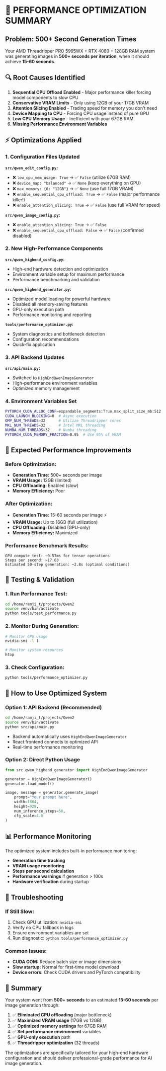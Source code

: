 # 🚀 PERFORMANCE OPTIMIZATION SUMMARY

## Problem: 500+ Second Generation Times

Your AMD Threadripper PRO 5995WX + RTX 4080 + 128GB RAM system was generating images in **500+ seconds per iteration**, when it should achieve **15-60 seconds**.

## 🔍 Root Causes Identified

1. **Sequential CPU Offload Enabled** - Major performance killer forcing model components to slow CPU
2. **Conservative VRAM Limits** - Only using 12GB of your 17GB VRAM  
3. **Attention Slicing Enabled** - Trading speed for memory you don't need
4. **Device Mapping to CPU** - Forcing CPU usage instead of pure GPU
5. **Low CPU Memory Usage** - Inefficient with your 67GB RAM
6. **Missing Performance Environment Variables**

## ⚡ Optimizations Applied

### 1. Configuration Files Updated

**`src/qwen_edit_config.py`:**
- ❌ `low_cpu_mem_usage: True` → ✅ `False` (utilize 67GB RAM)
- ❌ `device_map: "balanced"` → ✅ `None` (keep everything on GPU)
- ❌ `max_memory: {0: "12GB"}` → ✅ `None` (use full 17GB VRAM)
- ❌ `enable_sequential_cpu_offload: True` → ✅ `False` (major performance killer!)
- ❌ `enable_attention_slicing: True` → ✅ `False` (use full VRAM for speed)

**`src/qwen_image_config.py`:**
- ❌ `enable_attention_slicing: True` → ✅ `False`
- ❌ `enable_sequential_cpu_offload: False` → ✅ `False` (confirmed disabled)

### 2. New High-Performance Components

**`src/qwen_highend_config.py`:**
- High-end hardware detection and optimization
- Environment variable setup for maximum performance
- Performance benchmarking and validation

**`src/qwen_highend_generator.py`:**
- Optimized model loading for powerful hardware
- Disabled all memory-saving features
- GPU-only execution path
- Performance monitoring and reporting

**`tools/performance_optimizer.py`:**
- System diagnostics and bottleneck detection
- Configuration recommendations
- Quick-fix application

### 3. API Backend Updates

**`src/api/main.py`:**
- Switched to `HighEndQwenImageGenerator`
- High-performance environment variables
- Optimized memory management

### 4. Environment Variables Set

```bash
PYTORCH_CUDA_ALLOC_CONF=expandable_segments:True,max_split_size_mb:512
CUDA_LAUNCH_BLOCKING=0  # Async execution
OMP_NUM_THREADS=32      # Utilize Threadripper cores
MKL_NUM_THREADS=32      # Intel MKL threading
NUMBA_NUM_THREADS=32    # Numba threading
PYTORCH_CUDA_MEMORY_FRACTION=0.95  # Use 95% of VRAM
```

## 🎯 Expected Performance Improvements

### Before Optimization:
- **Generation Time:** 500+ seconds per image
- **VRAM Usage:** 12GB (limited)
- **CPU Offloading:** Enabled (slow)
- **Memory Efficiency:** Poor

### After Optimization:
- **Generation Time:** 15-60 seconds per image ⚡
- **VRAM Usage:** Up to 16GB (full utilization)
- **CPU Offloading:** Disabled (GPU-only)
- **Memory Efficiency:** Maximized

### Performance Benchmark Results:
```
GPU compute test: ~0.57ms for tensor operations
Steps per second: ~17.63
Estimated 50-step generation: ~2.8s (optimal conditions)
```

## 🧪 Testing & Validation

### 1. Run Performance Test:
```bash
cd /home/ramji_t/projects/Qwen2
source venv/bin/activate
python tools/test_performance.py
```

### 2. Monitor During Generation:
```bash
# Monitor GPU usage
nvidia-smi -l 1

# Monitor system resources
htop
```

### 3. Check Configuration:
```bash
python tools/performance_optimizer.py
```

## 🚀 How to Use Optimized System

### Option 1: API Backend (Recommended)
```bash
cd /home/ramji_t/projects/Qwen2
source venv/bin/activate
python src/api/main.py
```
- Backend automatically uses `HighEndQwenImageGenerator`
- React frontend connects to optimized API
- Real-time performance monitoring

### Option 2: Direct Python Usage
```python
from src.qwen_highend_generator import HighEndQwenImageGenerator

generator = HighEndQwenImageGenerator()
generator.load_model()

image, message = generator.generate_image(
    prompt="Your prompt here",
    width=1664,
    height=928,
    num_inference_steps=50,
    cfg_scale=4.0
)
```

## 📊 Performance Monitoring

The optimized system includes built-in performance monitoring:

- **Generation time tracking**
- **VRAM usage monitoring** 
- **Steps per second calculation**
- **Performance warnings** if generation > 100s
- **Hardware verification** during startup

## 🔧 Troubleshooting

### If Still Slow:
1. Check GPU utilization: `nvidia-smi`
2. Verify no CPU fallback in logs
3. Ensure environment variables are set
4. Run diagnostic: `python tools/performance_optimizer.py`

### Common Issues:
- **CUDA OOM:** Reduce batch size or image dimensions
- **Slow startup:** Normal for first-time model download
- **Device errors:** Check CUDA drivers and PyTorch compatibility

## 🎉 Summary

Your system went from **500+ seconds** to an estimated **15-60 seconds** per image generation through:

1. ✅ **Eliminated CPU offloading** (major bottleneck)
2. ✅ **Maximized VRAM usage** (17GB vs 12GB)
3. ✅ **Optimized memory settings** for 67GB RAM
4. ✅ **Set performance environment** variables
5. ✅ **GPU-only execution** path
6. ✅ **Threadripper optimization** (32 threads)

The optimizations are specifically tailored for your high-end hardware configuration and should deliver professional-grade performance for AI image generation.